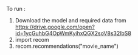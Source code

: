 To run :

1. Download the model and required data from https://drive.google.com/open?id=1ycGuhbG4OpWmKyihxQGX2soV8s32lbS8
2. import recom
3. recom.recommendations("movie_name")
